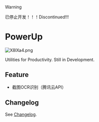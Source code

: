 > [!WARNING]
> 已停止开发！！！Discontinued!!!

# PowerUp

![X8lXa4.png](https://s1.ax1x.com/2022/05/31/X8lXa4.png)

Utilities for Productivity. Still in Development.

## Feature

- 截图OCR识别（腾讯云API）

## Changelog

See [Changelog](https://github.com/Zahkrii/PowerUp/blob/main/CHANGELOG.md).
